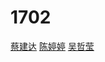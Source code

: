 # 1702   
[蔡建达](https://sqqihao.github.io/students/1702/%E8%94%A1%E5%BB%BA%E8%BE%BE/LCindex.html)
[陈婷婷](https://sqqihao.github.io/students/1702/陈婷婷/index.html)
[吴哲莹](https://sqqihao.github.io/students/1702/吴哲莹/首页/index.html)